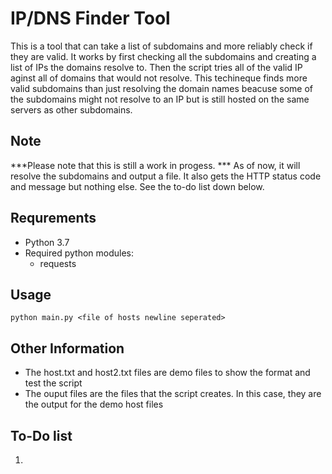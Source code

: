 # IP/DNS Finder Tool

This is a tool that can take a list of subdomains and more reliably check if they are valid. It works by first checking all the subdomains and creating a list of IPs the domains resolve to. Then the script tries all of the valid IP aginst all of domains that would not resolve. This techineque finds more valid subdomains than just resolving the domain names beacuse some of the subdomains might not resolve to an IP but is still hosted on the same servers as other subdomains. 

## Note

***Please note that this is still a work in progess. ***
As of now, it will resolve the subdomains and output a file. It also gets the HTTP status code and message but nothing else. See the to-do list down below.

## Requrements

- Python 3.7
- Required python modules:
    - requests

## Usage

``` python main.py <file of hosts newline seperated> ```

## Other Information

- The host.txt and host2.txt files are demo files to show the format and test the script
- The ouput files are the files that the script creates. In this case, they are the output for the demo host files

## To-Do list 

1. 